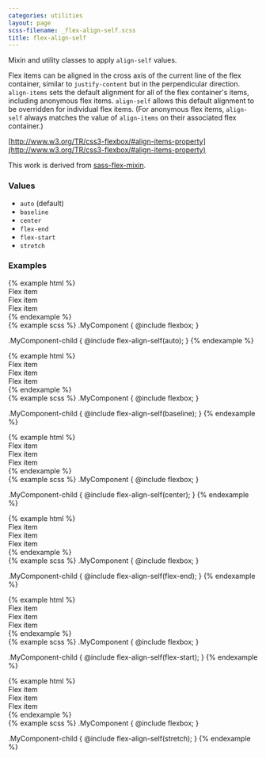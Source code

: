 ```yaml
---
categories: utilities
layout: page
scss-filename: _flex-align-self.scss
title: flex-align-self
---
```

Mixin and utility classes to apply `align-self` values.

Flex items can be aligned in the cross axis of the current line of the flex container, similar to `justify-content` but in the perpendicular direction. `align-items` sets the default alignment for all of the flex container's items, including anonymous flex items. `align-self` allows this default alignment to be overridden for individual flex items. (For anonymous flex items, `align-self` always matches the value of `align-items` on their associated flex container.)

[http://www.w3.org/TR/css3-flexbox/#align-items-property](http://www.w3.org/TR/css3-flexbox/#align-items-property)

This work is derived from [sass-flex-mixin](https://github.com/mastastealth/sass-flex-mixin).

### Values
* `auto` (default)
* `baseline`
* `center`
* `flex-end`
* `flex-start`
* `stretch`

### Examples
<div class="DocsExample DocsExample--grouped">
{% example html %}
<div class="u-flexbox">
  <div class="u-background-color--gray-14">Flex item</div>
  <div class="u-background-color--gray-12 u-flex-align-self--auto">Flex item</div>
  <div class="u-background-color--gray-13">Flex item</div>
</div>
{% endexample %}
</div>

<div class="DocsExample DocsExample--render--hidden">
{% example scss %}
.MyComponent {
  @include flexbox;
}

.MyComponent-child {
  @include flex-align-self(auto);
}
{% endexample %}
</div>


<div class="DocsExample DocsExample--grouped">
{% example html %}
<div class="u-flexbox">
  <div class="u-background-color--gray-14">Flex item</div>
  <div class="u-background-color--gray-12 u-flex-align-self--baseline">Flex item</div>
  <div class="u-background-color--gray-13">Flex item</div>
</div>
{% endexample %}
</div>

<div class="DocsExample DocsExample--render--hidden">
{% example scss %}
.MyComponent {
  @include flexbox;
}

.MyComponent-child {
  @include flex-align-self(baseline);
}
{% endexample %}
</div>


<div class="DocsExample DocsExample--grouped">
{% example html %}
<div class="u-flexbox">
  <div class="u-background-color--gray-14">Flex item</div>
  <div class="u-background-color--gray-12 u-flex-align-self--center">Flex item</div>
  <div class="u-background-color--gray-13">Flex item</div>
</div>
{% endexample %}
</div>

<div class="DocsExample DocsExample--render--hidden">
{% example scss %}
.MyComponent {
  @include flexbox;
}

.MyComponent-child {
  @include flex-align-self(center);
}
{% endexample %}
</div>


<div class="DocsExample DocsExample--grouped">
{% example html %}
<div class="u-flexbox">
  <div class="u-background-color--gray-14">Flex item</div>
  <div class="u-background-color--gray-12 u-flex-align-self--flex-end">Flex item</div>
  <div class="u-background-color--gray-13">Flex item</div>
</div>
{% endexample %}
</div>

<div class="DocsExample DocsExample--render--hidden">
{% example scss %}
.MyComponent {
  @include flexbox;
}

.MyComponent-child {
  @include flex-align-self(flex-end);
}
{% endexample %}
</div>


<div class="DocsExample DocsExample--grouped">
{% example html %}
<div class="u-flexbox">
  <div class="u-background-color--gray-14">Flex item</div>
  <div class="u-background-color--gray-12 u-flex-align-self--flex-start">Flex item</div>
  <div class="u-background-color--gray-13">Flex item</div>
</div>
{% endexample %}
</div>

<div class="DocsExample DocsExample--render--hidden">
{% example scss %}
.MyComponent {
  @include flexbox;
}

.MyComponent-child {
  @include flex-align-self(flex-start);
}
{% endexample %}
</div>


<div class="DocsExample DocsExample--grouped">
{% example html %}
<div class="u-flexbox">
  <div class="u-background-color--gray-14">Flex item</div>
  <div class="u-background-color--gray-12 u-flex-align-self--stretch">Flex item</div>
  <div class="u-background-color--gray-13">Flex item</div>
</div>
{% endexample %}
</div>

<div class="DocsExample DocsExample--render--hidden">
{% example scss %}
.MyComponent {
  @include flexbox;
}

.MyComponent-child {
  @include flex-align-self(stretch);
}
{% endexample %}
</div>
